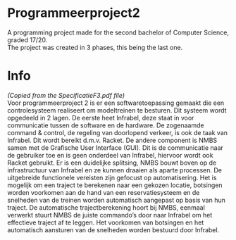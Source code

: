 # Programmeerproject2
A programming project made for the second bachelor of Computer Science, graded 17/20.<br/>
The project was created in 3 phases, this being the last one.<br/>

# Info
*(Copied from the SpecificatieF3.pdf file)*<br/>
Voor programmeerproject 2 is er een softwaretoepassing gemaakt die een controlesysteem realiseert om modeltreinen te besturen.
Dit systeem wordt opgedeeld in 2 lagen. De eerste heet  Infrabel, deze staat in voor communicatie tussen de software en de hardware. 
De zogenaamde  command & control, de regeling van doorlopend verkeer, is ook de taak van Infrabel. Dit wordt  bereikt d.m.v. Racket. 
De andere component is NMBS samen met de Grafische User Interface  (GUI). 
Dit is de communicatie naar de gebruiker toe en is geen onderdeel van Infrabel, hiervoor  wordt ook Racket gebruikt. 
Er is een duidelijke splitsing, NMBS bouwt boven op de infrastructuur  van Infrabel en ze kunnen draaien als aparte processen.
De uitgebreide functionele vereisten zijn  gefocust op automatisering. Het is mogelijk om een traject te berekenen naar een gekozen locatie, 
botsingen worden voorkomen aan de hand van een reservatiesysteem en de snelheden van de  treinen worden automatisch aangepast op basis van hun traject. 
De automatische  trajectberekening hoort bij NMBS, eenmaal verwerkt stuurt NMBS de juiste commando’s door  naar Infrabel om het effectieve traject af te leggen.
Het voorkomen van botsingen en het  automatisch aansturen van de snelheden worden bestuurd door Infrabel.
